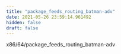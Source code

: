 ```yaml
---
title: "package_feeds_routing_batman-adv"
date: 2021-05-26 23:59:14.961492
hidden: false
draft: false
---
```


x86/64/package_feeds_routing_batman-adv

